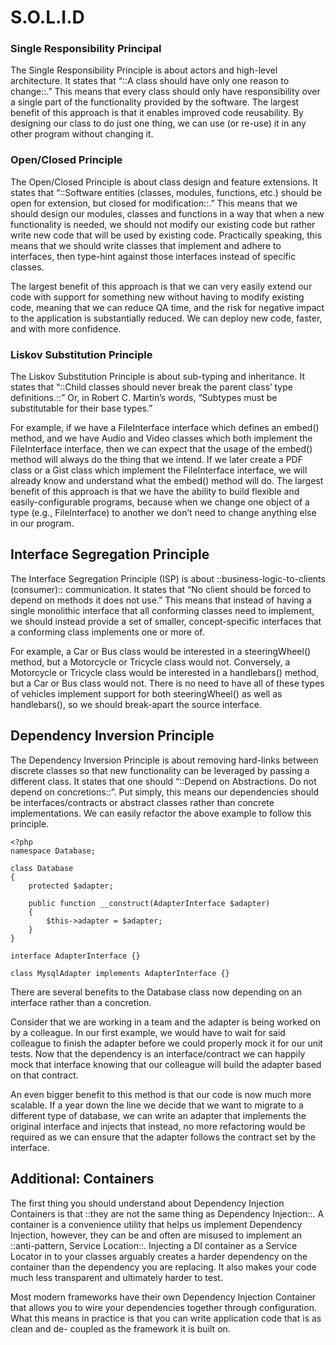 # S.O.L.I.D

### **Single Responsibility Principal**

The Single Responsibility Principle is about actors and high-level architecture. It states that “::A class should have only one reason to change::.” This means that every class should only have responsibility over a single part of the functionality provided by the software. The largest benefit of this approach is that it enables improved code reusability. By designing our class to do just one thing, we can use (or re-use) it in any other program without changing it.

### **Open/Closed Principle**

The Open/Closed Principle is about class design and feature extensions. It states that “::Software entities (classes, modules, functions, etc.) should be open for extension, but closed for modification::.” This means that we should design our modules, classes and functions in a way that when a new functionality is needed, we should not modify our existing code but rather write new code that will be used by existing code. Practically speaking, this means that we should write classes that implement and adhere to interfaces, then type-hint against those interfaces instead of specific classes.

The largest benefit of this approach is that we can very easily extend our code with support for something new without having to modify existing code, meaning that we can reduce QA time, and the risk for negative impact to the application is substantially reduced. We can deploy new code, faster, and with more confidence.

### **Liskov Substitution Principle**

The Liskov Substitution Principle is about sub-typing and inheritance. It states that “::Child classes should never break the parent class’ type definitions.::” Or, in Robert C. Martin’s words, “Subtypes must be substitutable for their base types.”

For example, if we have a FileInterface interface which defines an embed() method, and we have Audio and Video classes which both implement the FileInterface interface, then we can expect that the usage of the embed() method will always do the thing that we intend. If we later create a PDF class or a Gist class which implement the FileInterface interface, we will already know and understand what the embed() method will do. The largest benefit of this approach is that we have the ability to build flexible and easily-configurable programs, because when we change one object of a type (e.g., FileInterface) to another we don’t need to change anything else in our program.

## **Interface Segregation Principle**

The Interface Segregation Principle (ISP) is about ::business-logic-to-clients (consumer):: communication. It states that “No client should be forced to depend on methods it does not use.” This means that instead of having a single monolithic interface that all conforming classes need to implement, we should instead provide a set of smaller, concept-specific interfaces that a conforming class implements one or more of.

For example, a Car or Bus class would be interested in a steeringWheel() method, but a Motorcycle or Tricycle class would not. Conversely, a Motorcycle or Tricycle class would be interested in a handlebars() method, but a Car or Bus class would not. There is no need to have all of these types of vehicles implement support for both steeringWheel() as well as handlebars(), so we should break-apart the source interface.

## **Dependency Inversion Principle**

The Dependency Inversion Principle is about removing hard-links between discrete classes so that new functionality can be leveraged by passing a different class. It states that one should “::Depend on Abstractions. Do not depend on concretions::”. Put simply, this means our dependencies should be interfaces/contracts or abstract classes rather than concrete implementations. We can easily refactor the above example to follow this principle.

```other
<?php
namespace Database;

class Database
{
    protected $adapter;

    public function __construct(AdapterInterface $adapter)
    {
        $this->adapter = $adapter;
    }
}

interface AdapterInterface {}

class MysqlAdapter implements AdapterInterface {}
```

There are several benefits to the Database class now depending on an interface rather than a concretion.

Consider that we are working in a team and the adapter is being worked on by a colleague. In our first example, we would have to wait for said colleague to finish the adapter before we could properly mock it for our unit tests. Now that the dependency is an interface/contract we can happily mock that interface knowing that our colleague will build the adapter based on that contract.

An even bigger benefit to this method is that our code is now much more scalable. If a year down the line we decide that we want to migrate to a different type of database, we can write an adapter that implements the original interface and injects that instead, no more refactoring would be required as we can ensure that the adapter follows the contract set by the interface.

## **Additional: Containers**

The first thing you should understand about Dependency Injection Containers is that ::they are not the same thing as Dependency Injection::. A container is a convenience utility that helps us implement Dependency Injection, however, they can be and often are misused to implement an ::anti-pattern, Service Location::. Injecting a DI container as a Service Locator in to your classes arguably creates a harder dependency on the container than the dependency you are replacing. It also makes your code much less transparent and ultimately harder to test.

Most modern frameworks have their own Dependency Injection Container that allows you to wire your dependencies together through configuration. What this means in practice is that you can write application code that is as clean and de- coupled as the framework it is built on.

